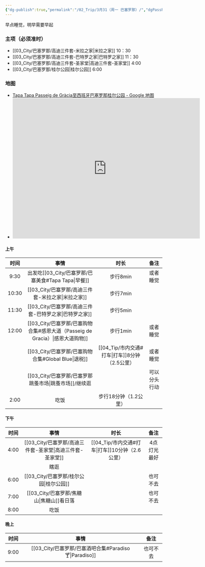 ```yaml
---
{"dg-publish":true,"permalink":"/02_Trip/3月31（周一 巴塞罗那）/","dgPassFrontmatter":true}
---
```


早点睡觉，明早需要早起
### 主项（必须准时）
+ [[03_City/巴塞罗那/高迪三件套-米拉之家\|米拉之家]]  10：30
+ [[03_City/巴塞罗那/高迪三件套-巴特罗之家\|巴特罗之家]]  11：30
+ [[03_City/巴塞罗那/高迪三件套-圣家堂\|高迪三件套-圣家堂]]   4:00
+ [[03_City/巴塞罗那/桂尔公园\|桂尔公园]]  6:00

### 地图
+ [Tapa Tapa Passeig de Gràcia至西班牙巴塞罗那桂尔公园 - Google 地图](https://maps.app.goo.gl/URYwwzkmzzBnXgn99)
+ <iframe src="https://www.google.com/maps/embed?pb=!1m52!1m12!1m3!1d47882.386758738794!2d2.1283262646359824!3d41.40342470213769!2m3!1f0!2f0!3f0!3m2!1i1024!2i768!4f13.1!4m37!3e2!4m5!1s0x12a4a297a5936b0b%3A0x59ebee02757bd8f3!2zVGFwYSBUYXBhIFBhc2VvIGRlIEdyYWNpYSwgUGFzc2VpZyBkZSBHcsOgY2lhLCDlt7TloZ7nvZfpgqPopb_nj63niZk!3m2!1d41.391693!2d2.1660969999999997!4m5!1s0x12a4a293998ae1d5%3A0xc49fa3624f371e6a!2z57Gz5ouJ5LmL5a62IFBnLiBkZSBHcsOgY2lhLCA5MiwgTCdFaXhhbXBsZSwgMDgwMDggQmFyY2Vsb25hLCDopb_nj63niZk!3m2!1d41.3952155!2d2.1619024!4m5!1s0x12a4a2ed494b4161%3A0x40d2782f9e2e4e0f!2z5be054m555Wl5LmL5a62IOilv-ePreeJmSBCYXJjZWxvbmEsIEwnRWl4YW1wbGUsIFBnLiBkZSBHcsOgY2lhLCDpgq7mlL_nvJbnoIE6IDA4MDA3!3m2!1d41.3917!2d2.164918!4m5!1s0x12a4a346e536dcff%3A0x29c9fb451250f639!2zTWVyY2F0IGRlbHMgRW5jYW50cywgQ2FycmVyIGRlIGxvcyBDYXN0aWxsZWpvcywg5be05aGe572X6YKj6KW_54-t54mZ!3m2!1d41.400984799999996!2d2.1863562!4m5!1s0x12a4a2dcd83dfb93%3A0x9bd8aac21bc3c950!2z5Zyj5a625aCCIOilv-ePreeJmSBCYXJjZWxvbmEsIEwnRWl4YW1wbGUsIENhcnJlciBkZSBNYWxsb3JjYSwg6YKu5pS_57yW56CBOiAwODAxMw!3m2!1d41.4036299!2d2.1743558!4m5!1s0x12a4a2ae52d441ab%3A0x899a0ba01aaace58!2z6KW_54-t54mZ5be05aGe572X6YKj5qGC5bCU5YWs5Zut!3m2!1d41.4144948!2d2.1526945!5e0!3m2!1szh-CN!2ssg!4v1741115615818!5m2!1szh-CN!2ssg" width="600" height="450" style="border:0;" allowfullscreen="" loading="lazy" referrerpolicy="no-referrer-when-downgrade"></iframe>
#### 上午

|  时间   |                     事情                     |            时长             |   备注   |
| :---: | :----------------------------------------: | :-----------------------: | :----: |
| 9:30  |         出发吃[[03_City/巴塞罗那/巴塞美食#Tapa Tapa\|早餐]]          |          步行8min           |  或者睡觉  |
| 10:30 |            [[03_City/巴塞罗那/高迪三件套-米拉之家\|米拉之家]]            |          步行7min           |        |
| 11:30 |           [[03_City/巴塞罗那/高迪三件套-巴特罗之家\|巴特罗之家]]           |          步行5min           |        |
| 12:00 | [[03_City/巴塞罗那/巴塞购物合集#感恩大道（Passeig de Gracia）\|感恩大道购物]] |          步行1min           |  或者睡觉  |
|       |         [[03_City/巴塞罗那/巴塞购物合集#Global Blue\|退税]]         | [[04_Tip/市内交通#打车\|打车]]8分钟（2.5公里） |  或者睡觉  |
|       |           [[03_City/巴塞罗那/巴塞罗那跳蚤市场\|跳蚤市场]]/继续逛           |                           | 可以分头行动 |
| 2:00  |                     吃饭                     |       步行18分钟（1.2公里）       |        |

####  下午

|  时间  |      事情       |             时长             |   备注   |
| :--: | :-----------: | :------------------------: | :----: |
| 4:00 | [[03_City/巴塞罗那/高迪三件套-圣家堂\|高迪三件套-圣家堂]] | [[04_Tip/市内交通#打车\|打车]]10分钟（2.6公里） | 4点灯光最好 |
|      |      瞎逛       |                            |        |
| 6:00 |   [[03_City/巴塞罗那/桂尔公园\|桂尔公园]]    |                            |  也可不去  |
| 7:00 |  [[03_City/巴塞罗那/焦糖山\|焦糖山]]看日落   |                            |  也可不去  |
| 8:00 |      吃饭       |                            |        |

####  晚上

|  时间  |               事情                |  备注  |
| :--: | :-----------------------------: | :--: |
| 9:00 | [[03_City/巴塞罗那/巴塞酒吧合集#Paradiso🍸\|Paradiso]] | 也可不去 |

